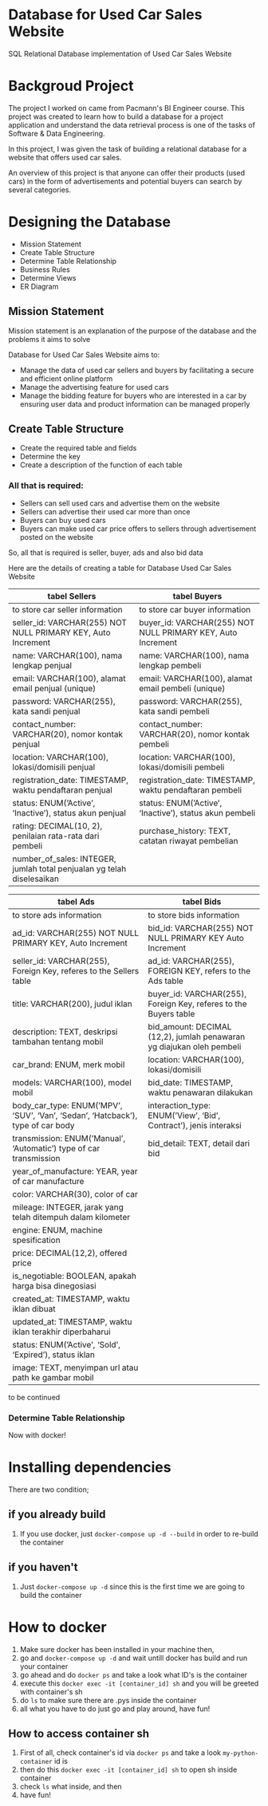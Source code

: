 # Database for Used Car Sales Website
SQL Relational Database implementation of Used Car Sales Website

# Backgroud Project
The project I worked on came from Pacmann's BI Engineer course. This project was created to learn how to build a database for a project 
application and understand the data retrieval process is one of the tasks of Software & Data Engineering.

In this project, I was given the task of building a relational database for a website that offers used car sales. 

An overview of this project is that anyone can offer their products (used cars) in the form of advertisements and
potential buyers can search by several categories.

# Designing the Database
- Mission Statement
- Create Table Structure
- Determine Table Relationship
- Business Rules
- Determine Views
- ER Diagram


## Mission Statement
Mission statement is an explanation of the purpose of the database and the problems it aims to solve

Database for Used Car Sales Website aims to:
- Manage the data of used car sellers and buyers by facilitating a secure and efficient online platform
- Manage the advertising feature for used cars
- Manage the bidding feature for buyers who are interested in a car by ensuring user data and product information can be managed properly

## Create Table Structure
- Create the required table and fields
- Determine the key
- Create a description of the function of each table
  
### All that is required:
- Sellers can sell used cars and advertise them on the website
- Sellers can advertise their used car more than once
- Buyers can buy used cars
- Buyers can make used car price offers to sellers through advertisement posted on the website

So, all that is required is seller, buyer, ads and also bid data

Here are the details of creating a table for Database Used Car Sales Website

| tabel Sellers | tabel Buyers |
| --- | --- |
| to store car seller information | to store car buyer information |
| seller_id: VARCHAR(255) NOT NULL PRIMARY KEY,  Auto Increment | buyer_id: VARCHAR(255) NOT NULL PRIMARY KEY, Auto Increment |
|name: VARCHAR(100), nama lengkap penjual |name: VARCHAR(100), nama lengkap pembeli
|email: VARCHAR(100), alamat email penjual (unique) |email: VARCHAR(100), alamat email pembeli (unique)
|password: VARCHAR(255), kata sandi penjual |password: VARCHAR(255), kata sandi pembeli
|contact_number: VARCHAR(20), nomor kontak penjual |contact_number: VARCHAR(20), nomor kontak pembeli
|location: VARCHAR(100), lokasi/domisili penjual |location: VARCHAR(100), lokasi/domisili pembeli
|registration_date: TIMESTAMP, waktu pendaftaran penjual |registration_date: TIMESTAMP, waktu pendaftaran pembeli
|status: ENUM(’Active’, ‘Inactive’), status akun penjual |status: ENUM(’Active’, ‘Inactive’), status akun pembeli
|rating: DECIMAL(10, 2), penilaian rata-rata dari pembeli |purchase_history: TEXT, catatan riwayat pembelian |
|number_of_sales: INTEGER, jumlah total penjualan yg telah diselesaikan| 

| tabel Ads | tabel Bids |
| --- | --- |
| to store ads information | to store bids information |
| ad_id: VARCHAR(255) NOT NULL PRIMARY KEY, Auto Increment | bid_id: VARCHAR(255) NOT NULL PRIMARY KEY Auto Increment |
| seller_id: VARCHAR(255), Foreign Key, referes to the Sellers table |  ad_id: VARCHAR(255), FOREIGN KEY, refers to the Ads table |
| title: VARCHAR(200), judul iklan | buyer_id: VARCHAR(255), Foreign Key, referes to the Buyers table |
| description: TEXT, deskripsi tambahan tentang mobil|  bid_amount: DECIMAL (12,2), jumlah penawaran yg diajukan oleh pembeli |
| car_brand: ENUM, merk mobil | location: VARCHAR(100), lokasi/domisili | status: ENUM(’Pending’, ‘Accepted’, ‘Rejected’), status penawaran |
| models:  VARCHAR(100), model mobil | bid_date: TIMESTAMP, waktu penawaran dilakukan |
| body_car_type: ENUM(’MPV’, ‘SUV’, ‘Van’, ‘Sedan’, ‘Hatcback’), type of car body | interaction_type: ENUM(’View’, ‘Bid’, Contract’), jenis interaksi |
| transmission: ENUM(’Manual’, ‘Automatic’) type of car transmission | bid_detail: TEXT, detail dari bid |
| year_of_manufacture: YEAR, year of car manufacture  |
| color: VARCHAR(30), color of car |
| mileage: INTEGER, jarak yang telah ditempuh dalam kilometer |
| engine: ENUM, machine spesification |
| price: DECIMAL(12,2), offered price |
| is_negotiable: BOOLEAN, apakah harga bisa dinegosiasi |
| created_at: TIMESTAMP, waktu iklan dibuat |
| updated_at: TIMESTAMP, waktu iklan terakhir diperbaharui |
| status: ENUM(’Active’, ‘Sold’, ‘Expired’), status iklan |
| image: TEXT, menyimpan url atau path ke gambar mobil |  

to be continued

### Determine Table Relationship





Now with docker!

# Installing dependencies
There are two condition;
## if you already build
1. If you use docker, just `docker-compose up -d --build` in order to re-build the container
## if you haven't
1. Just `docker-compose up -d` since this is the first time we are going to build the container

# How to docker
1. Make sure docker has been installed in your machine then,
2. go and `docker-compose up -d` and wait untill docker has build and run your container
3. go ahead and do `docker ps` and take a look what ID's is the container
4. execute this `docker exec -it [container_id] sh` and you will be greeted with container's sh
5. do `ls` to make sure there are .pys inside the container
6. all what you have to do just go and play around, have fun!

## How to access container sh
1. First of all, check container's id via `docker ps` and take a look `my-python-container` id is
2. then do this `docker exec -it [container_id] sh` to open sh inside container
3. check `ls` what inside, and then
4. have fun!
